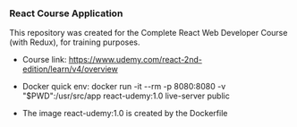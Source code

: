 ### React Course Application

This repository was created for the Complete React Web Developer Course (with Redux), for training purposes.

* Course link: https://www.udemy.com/react-2nd-edition/learn/v4/overview

* Docker quick env: docker run -it --rm -p 8080:8080 -v "$PWD":/usr/src/app react-udemy:1.0 live-server public

* The image react-udemy:1.0 is created by the Dockerfile